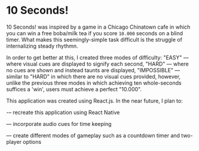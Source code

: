 # 10 Seconds!


10 Seconds! was inspired by a game in a Chicago Chinatown cafe in which you can win a free boba/milk tea
if you score `10.000` seconds on a blind timer. What makes this seemingly-simple task difficult is the struggle of internalizing steady rhythmn.

In order to get better at this, I created three modes of difficulty:
  "EASY" –– where visual cues are displayed to signify each second,
  "HARD" –– where no cues are shown and instead taunts are displayed,
  "IMPOSSIBLE" –– similar to "HARD" in which there are no visual cues provided, however, unlike the previous three modes in          which achieving ten whole-seconds suffices a 'win', users must achieve a perfect "10.000".

This application was created using React.js. In the near future, I plan to:

  -– recreate this application using React Native
  
  –– incorporate audio cues for time keeping
  
  –– create different modes of gameplay such as a countdown timer and two-player options
  
 
